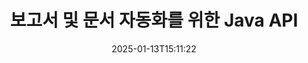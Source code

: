 ---
############################# Static ############################
layout: "landing"
date: 2025-01-13T15:11:22
draft: false

lang: ko
product: "Assembly"
product_tag: "assembly"
platform: "Java"
platform_tag: "java"

############################# Drop-down ############################
supported_platforms:
  items:
    # supported_platforms loop
    - title: ".NET"
      tag: "net"
    # supported_platforms loop
    - title: "Java"
      tag: "java"
    # supported_platforms loop
    - title: "Node.js"
      tag: "nodejs-java"

############################# Head ############################
head_title: "문서 생성, 자동화 및 보고를 위한 Java 라이브러리"
head_description: "문서 생성을 자동화하고 보고서를 생성하기 위한 Java 라이브러리. 사용자 정의 템플릿을 사용하여 PDF, Word, Excel, PPTX, HTML 및 이메일 문서를 생성합니다."

############################# Header ############################
title: "보고서 및 문서 자동화를 위한 Java API"
description: "데이터와 템플릿을 병합하여 Java에서 보고서 생성을 간소화합니다."
words:
  for: "용"

actions:
  main: "Maven에서 무료 체험 받기"
  main_link: "https://releases.groupdocs.com/java/repo/com/groupdocs/groupdocs-assembly/"
  alt: "라이선스 관리"
  alt_link: "https://purchase.groupdocs.com/pricing/assembly/java/"
  title: "시작할 준비가 되셨나요?"
  description: "GroupDocs.Assembly의 기능을 무료로 사용해 보거나 라이선스를 요청하세요."

release:
  title: "버전 {0} 출시"
  notes: "새로운 사항 보기"
  downloads: "다운로드"
  link: "https://releases.groupdocs.com/assembly/java/"

code:
  title: "Java로 DOCX에서 차트 생성하기"
  more: "더 많은 예시"
  more_link: "https://github.com/groupdocs-assembly/GroupDocs.Assembly-for-Java/"
  install_title : "Maven XML"
  install: |
    <dependency>
      <groupId>com.groupdocs</groupId>
      <artifactId>groupdocs-assembly</artifactId>
      <version>{0}</version>
    </dependency>
  content: |
    ```java {style=abap}
    // 주 템플릿의 경로
    String template = "chart_template.docx";

    // 소스에서 관리자 생산성 데이터 검색
    DocumentTable data_table = 
        new DocumentTable("Managers.json", 1);

    // DataSourceInfo의 인스턴스를 데이터로 생성
    DataSourceInfo data 
        = new DataSourceInfo(data_table, "managers");

    // 다른 DataSourceInfo를 사용하여 차트 색상 설정
    DataSourceInfo design = 
        new DataSourceInfo("red", "color");

    // 데이터로 템플릿 채우고 출력으로 저장
    DocumentAssembler asm = new DocumentAssembler();
    asm.assembleDocument(template, "result.docx", data, design);
    ```

############################# Overview ############################
overview:
  enable: true
  title: "GroupDocs.Assembly 개요"
  description: "문서 생성을 자동화하고 원활한 데이터 통합을 위해 설계된 Java 라이브러리입니다."
  features:
    # feature loop
    - title: "Java로 템플릿에 비즈니스 데이터 병합하기"
      content: "GroupDocs.Assembly for Java를 사용하여 JSON, XML 또는 기타 소스의 데이터를 디자인된 템플릿에 쉽게 삽입하여 전문 보고서를 생성합니다."

    # feature loop
    - title: "포함된 객체 작업하기"
      content: "외부 소스의 데이터를 사용하여 문서의 테이블, 차트 및 다이어그램과 같은 요소를 자동으로 채웁니다."

    # feature loop
    - title: "고급 사용자 정의"
      content: "GroupDocs.Assembly for Java는 바코드 생성, URL을 통해 온라인 데이터 가져오기, 여러 형식으로 출력 내보내기와 같은 유연한 기능을 제공합니다."

############################# Platforms ############################
platforms:
  enable: true
  title: "플랫폼 독립성"
  description: "GroupDocs.Assembly for Java는 인기 있는 운영 체제, 개발 프레임워크 및 패키지 관리자와 원활하게 작동합니다."
  items:
    # platform loop
    - title: "Amazon"
      image: "amazon"
    # platform loop
    - title: "Docker"
      image: "docker"
    # platform loop
    - title: "Azure"
      image: "azure"
    # platform loop
    - title: "Eclipse"
      image: "eclipse"
    # platform loop
    - title: "IntelliJ"
      image: "intellij"
    # platform loop
    - title: "Windows"
      image: "windows"
    # platform loop
    - title: "Linux"
      image: "linux"
    # platform loop
    - title: "Maven"
      image: "maven"

############################# File formats ############################
formats:
  enable: true
  title: "지원하는 파일 형식"
  description: |
    GroupDocs.Assembly for Java는 다양한 [문서 형식](https://docs.groupdocs.com/assembly/java/supported-document-formats/)을 지원합니다.
  groups:
    # group loop
    - color: "green"
      content: |
        ### Microsoft Office 형식
        * **Word:**  DOCX, DOC, DOCM, DOT, DOTX, DOTM, RTF, WordprocessingML
        * **Excel:** XLSX, XLS, XLSM, XLSB, XLTM, XLT, XLTM, XLTX, SpreadsheetML
        * **PowerPoint:** PPT, PPTX, PPTM, PPS, PPSX, PPSM, POTM, POTX
    # group loop
    - color: "blue"
      content: |
        ### 이미지 및 기타 형식
        * **휴대용:** PDF
        * **이미지:** SVG, TIFF
        * **기타 오피스 형식:** ODT, OTT, OTS, ODS, ODP, OTP
      # group loop
    - color: "red"
      content: |
        ### 기타 형식
        * **웹:** HTML, MHTML
        * **이메일:** EML, MSG, EMLX
        * **기타:** EPUB, MD

############################# Features ############################
features:
  enable: true
  title: "GroupDocs.Assembly의 주요 기능"
  description: "고급 데이터 핸들링으로 전문 문서 및 보고서를 생성합니다."

  items:
    # feature loop
    - icon: "preview"
      title: "시각적 데이터 요소"
      content: "문서에 차트, 테이블, 이미지 및 목록과 같은 요소를 추가하고 형식화합니다."

    # feature loop
    - icon: "manipulate"
      title: "데이터 변환"
      content: "효과적으로 데이터를 정리하고 표시하기 위해 수식, 정렬 및 기타 도구를 사용합니다."

    # feature loop
    - icon: "two_pages"
      title: "다양한 형식 지원"
      content: "템플릿과 출력 파일 모두 일반 파일 형식으로 쉽게 작업할 수 있습니다."

    # feature loop
    - icon: "document_settings"
      title: "향상된 템플릿 형식화"
      content: "서수, 기수 및 기타 고급 형식 옵션으로 템플릿을 사용자 정의합니다."

    # feature loop
    - icon: "text"
      title: "동적 바코드 생성"
      content: "필요에 따라 신속하게 바코드 이미지를 생성하고 문서에 삽입합니다."

    # feature loop
    - icon: "add"
      title: "유연한 텍스트 스타일링"
      content: "템플릿에서 대문자, 소문자, 제목 대문자 또는 기타 스타일을 적용합니다."

    # feature loop
    - icon: "manipulate"
      title: "외부 콘텐츠 가져오기"
      content: "문서를 생성하는 동안 외부 파일의 콘텐츠를 동적으로 삽입합니다."

    # feature loop
    - icon: "convert"
      title: "여러 형식으로 내보내기"
      content: "지정한 확장자 또는 구성을 사용하여 최종 문서를 다양한 파일 형식으로 저장합니다."

    # feature loop
    - icon: "update"
      title: "동적 미디어 삽입"
      content: "문서 생성 중에 Base64 인코딩된 데이터를 사용하여 이미지 또는 기타 콘텐츠를 삽입합니다."

############################# Code samples ############################
code_samples:
  enable: true
  title: "코드 샘플"
  description: "GroupDocs.Assembly의 일반적인 작업을 위한 샘플 코드 탐색."
  items:
    # code sample loop
    - title: "Word에서 글머리 목록 만들기"
      content: |
        Word 문서에 조직적인 데이터 표현을 위해 [글머리 목록](https://docs.groupdocs.com/assembly/java/bulleted-list-in-word-processing-document/)을 추가하는 방법을 배웁니다. 이 예는 GroupDocs.Assembly를 사용하여 Word에 목록을 생성하는 방법을 보여줍니다.
        {{< landing/code title="Word에서 글머리 목록 만들기">}}
        ```java {style=abap}
        // 문서 페이지에 이 템플릿을 삽입하세요:
        // 관리자의 성과 지표
        // . <<foreach [in products]>><<[ProductName]>>
        // <</foreach>>

        // 템플릿 경로 지정
        String template = "Bulleted List Template.docx";

        // 출력 파일 경로 설정
        String result = "Result Report.docx"

        // JSON 소스에서 관리자 데이터를 가져옵니다
        JsonDataSource dataSource = new JsonDataSource("Report data.json");
        DataSourceInfo data = new DataSourceInfo(dataSource, "managers")

        // 채워진 데이터로 보고서를 생성합니다
        DocumentAssembler assembler = new DocumentAssembler();
        assembler.assembleDocument(template, result, data);
        ```
        {{< /landing/code >}}
    # code sample loop
    - title: "PPTX에서 원형 차트 생성하기"
      content: |
        템플릿과 XML을 사용하여 프레젠테이션에 [원형 차트](https://docs.groupdocs.com/assembly/java/pie-chart-in-presentation-document/)를 추가합니다. 데이터를 시각화하여 보고서를 더욱 매력적으로 만듭니다.
        {{< landing/code title="PPTX에서 원형 차트 생성하기">}}
        ```java {style=abap}   
        // 프레젠테이션에 차트 제목 템플릿 추가:
        // 고객 수익 <<foreach [in customers]>> 
        // <<x [CustomerName]>>

        // 차트 데이터 템플릿도 포함하세요:
        // Total Order Price<<foreach [in customers]>> 
        // <<x [CustomerName]>>

        // 차트 템플릿 경로 지정
        String template = "Pie Chart Template.pptx";

        // 출력 파일 경로 설정
        String result = "Result Report.pptx"

        // XML 소스에서 고객 데이터를 가져옵니다
        JsonDataSource dataSource = new JsonDataSource("Chart data.xml");
        DataSourceInfo data = new DataSourceInfo(dataSource, "customers")

        // 차트를 생성하고 결과를 저장합니다
        DocumentAssembler assembler = new DocumentAssembler();
        assembler.assembleDocument(template, result, data);
        ```
        {{< /landing/code >}}

---